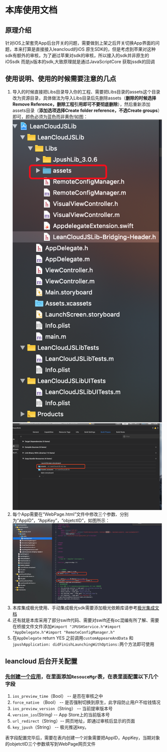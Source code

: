 # 本库使用文档
## 原理介绍
针对iOS上架套壳App后台开关的问题，需要做到上架之后开关切换App界面的问题，本来打算是直接接入leancloud的iOS 原生SDK的，但是考虑到苹果对这种sdk有额外的审核，为了避过苹果对sdk的审核，所以接入的sdk并非原生的iOSsdk 而是js版本的sdk,大致原理就是通过JavaScriptCore 获取jssdk的回调


## 使用说明、使用的时候需要注意的几点
1. 导入的时候直接把Libs目录导入你的工程、需要把Libs目录的assets这个目录改为资源目录，具体做法为导入Libs目录后先删除assets（**删除的时候选择Remove Reference，删除工程引用即可不要彻底删除**），然后重新添加assets目录（**添加选项选择Create folder reference，不选Create groups**）即可，颜色必须为蓝色而非黄色!如图：![图1](https://github.com/shadow-boy/LeanCloudJSLib/blob/master/images/WechatIMG35.png) ![](https://github.com/shadow-boy/LeanCloudJSLib/blob/master/images/WechatIMG36.png)
2. 每个App需要在“WebPage.html”文件中修改三个参数、分别为“AppID”，“AppKey”，“objetctID”，如图所示：![](https://github.com/shadow-boy/LeanCloudJSLib/blob/master/images/WechatIMG37.jpeg)
3. 本库集成极光使用、手动集成极光sdk需要添加极光依赖库请参考[极光集成文档](https://docs.jiguang.cn/jpush/client/iOS/ios_guide_new/)
4. 还有就是本库采用了部分swift代码、需要对swift还有oc混编有所了解、需要在桥接文件文件添加```#import "JPUSHService.h"#import "AppDelegate.h"#import "RemoteConfigManager.h"```
5. 在`AppDelegate` return YES 之前调用`customAppeareAndData` 和 `jpushApplication: didFinishLaunchingWithOptions:`两个方法即可使用


## leancloud 后台开关配置
### [先创建一个应用](https://leancloud.cn/dashboard/applist.html#/newapp)，在里面添加`ResouceMgr`表，在表里面配置以下几个字段
1. `ios_preview_time`（Bool） -- 是否在审核之中
2. `force_native` （Bool） -- 是否强制切换到原生，此字段防止用户不给钱情况
3. `ios_preview_version`（String） -- 当前提审版本号
4. `version_ios`(String) -- App Store上的当前版本号
5. `url_redirect`（String）-- 网页地址，即通过审核后显示的页面
6. `key_jpush`（String） -- 极光推送key。


表字段配置完毕后，需要在表内创建一个对象需要把AppID，AppKey，当期对象的objetctID三个参数填写到WebPage网页文件